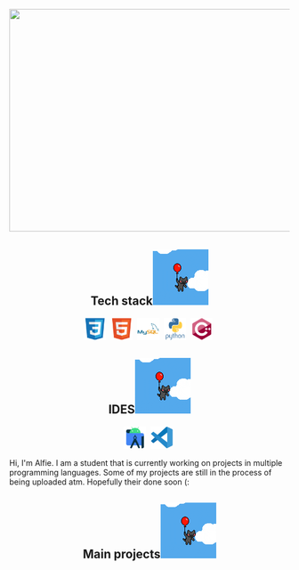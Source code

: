 </p align="center">
<img src="https://github.com/Alfie-Mcm/Alfie-Mcm/blob/main/assets/background.png" width="1080" height="400"/>

<h2 align="center">Tech stack<img src="https://github.com/Alfie-Mcm/Alfie-Mcm/blob/main/assets/placeholder%20gif.gif" width="100"></h2>

<p align="center">
<img src="https://github.com/Alfie-Mcm/Alfie-Mcm/blob/main/assets/css3.svg"  title="CSS3" alt="CSS" width="40" height="40"/>&nbsp;
<img src="https://github.com/Alfie-Mcm/Alfie-Mcm/blob/main/assets/html5.svg" title="HTML5" alt="HTML" width="40" height="40"/>&nbsp;
<img src="https://github.com/Alfie-Mcm/Alfie-Mcm/blob/main/assets/mysql.svg" title="MySQL"  alt="MySQL" width="40" height="40"/>&nbsp;
<img src="https://github.com/Alfie-Mcm/Alfie-Mcm/blob/main/assets/python.svg" title="Python" alt = "Python" width="40" height="40"/>&nbsp;
<img src="https://github.com/Alfie-Mcm/Alfie-Mcm/blob/main/assets/cplusplus.svg" title="C++" alt="C++" width="40" height= "40"/>&nbsp;

<h2 align="center">IDES<img src="https://github.com/Alfie-Mcm/Alfie-Mcm/blob/main/assets/placeholder%20gif.gif" width="100"></h2>

<p align="center">
<img src="https://github.com/Alfie-Mcm/Alfie-Mcm/blob/main/assets/androidstudio.svg" title="Android Studio" alt="Android studio" width="40" height= "40"/>&nbsp;
<img src="https://github.com/Alfie-Mcm/Alfie-Mcm/blob/main/assets/vscode.svg" title="Android Studio" alt="Android studio" width="40" height= "40"/>&nbsp;
<br />

Hi, I'm Alfie. I am a student that is currently working on projects in multiple programming languages. Some of my projects are still in the process of being uploaded atm. Hopefully their done soon (: 

<h2 align="center">Main projects<img src="https://github.com/Alfie-Mcm/Alfie-Mcm/blob/main/assets/placeholder%20gif.gif" width="100"></h2>
</p>
